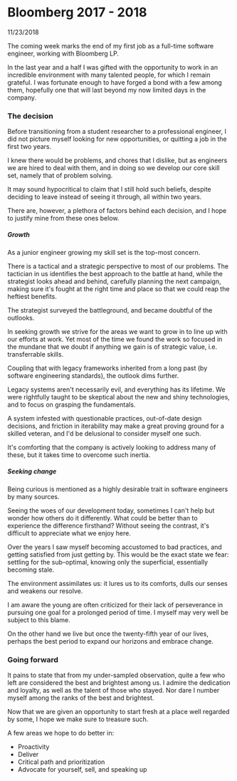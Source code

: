 # Bloomberg 2017 - 2018

11/23/2018


The coming week marks the end of my first job as a full-time software engineer, working with Bloomberg LP.

In the last year and a half I was gifted with the opportunity to work in an incredible environment with many talented people, for which I remain grateful.
I was fortunate enough to have forged a bond with a few among them, hopefully one that will last beyond my now limited days in the company.

### The decision

Before transitioning from a student researcher to a professional engineer, I did not picture myself looking for new opportunities, or quitting a job in the first two years.

I knew there would be problems, and chores that I dislike, but as engineers we are hired to deal with them, and in doing so we develop our core skill set, namely that of problem solving.

It may sound hypocritical to claim that I still hold such beliefs, despite deciding to leave instead of seeing it through, all within two years.

There are, however, a plethora of factors behind each decision, and I hope to justify mine from these ones below.

##### Growth

As a junior engineer growing my skill set is the top-most concern.

There is a tactical and a strategic perspective to most of our problems.
The tactician in us identifies the best approach to the battle at hand, while the strategist looks ahead and behind, carefully planning the next campaign, making sure it's fought at the right time and place so that we could reap the heftiest benefits.

The strategist surveyed the battleground, and became doubtful of the outlooks.

In seeking growth we strive for the areas we want to grow in to line up with our efforts at work.
Yet most of the time we found the work so focused in the mundane that we doubt if anything we gain is of strategic value, i.e. transferrable skills.

Coupling that with legacy frameworks inherited from a long past (by software engineering standards), the outlook dims further.

Legacy systems aren't necessarily evil, and everything has its lifetime.
We were rightfully taught to be skeptical about the new and shiny technologies, and to focus on grasping the fundamentals.

A system infested with questionable practices, out-of-date design decisions, and friction in iterability may make a great proving ground for a skilled veteran, and I'd be delusional to consider myself one such.

It's comforting that the company is actively looking to address many of these, but it takes time to overcome such inertia.

##### Seeking change

Being curious is mentioned as a highly desirable trait in software engineers by many sources.

Seeing the woes of our development today, sometimes I can't help but wonder how others do it differently.
What could be better than to experience the difference firsthand?
Without seeing the contrast, it's difficult to appreciate what we enjoy here.

Over the years I saw myself becoming accustomed to bad practices, and getting satisfied from just getting by.
This would be the exact state we fear: settling for the sub-optimal, knowing only the superficial, essentially becoming stale.

The environment assimilates us: it lures us to its comforts, dulls our senses and weakens our resolve.

I am aware the young are often criticized for their lack of perseverance in pursuing one goal for a prolonged period of time.
I myself may very well be subject to this blame.

On the other hand we live but once the twenty-fifth year of our lives, perhaps the best period to expand our horizons and embrace change.

### Going forward

It pains to state that from my under-sampled observation, quite a few who left are considered the best and brightest among us.
I admire the dedication and loyalty, as well as the talent of those who stayed.
Nor dare I number myself among the ranks of the best and brightest.

Now that we are given an opportunity to start fresh at a place well regarded by some, I hope we make sure to treasure such.

A few areas we hope to do better in:
* Proactivity
* Deliver
* Critical path and prioritization
* Advocate for yourself, sell, and speaking up

